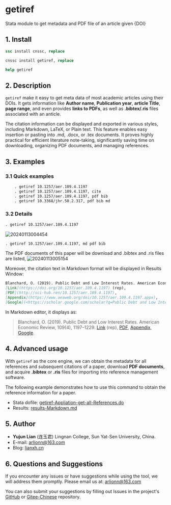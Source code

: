 # getiref
Stata module to get metadata and PDF file of an article given {DOI}

## 1. Install

```stata
ssc install cnssc, replace

cnssc install getiref, replace

help getiref 
```

## 2. Description

`getiref` make it easy to get meta data of most academic articles using their DOIs.
It gets information like **Author name**, **Publication year**, **article Title**, **page range**, and even provides **links to PDFs**, as well as
**.bibtex/.ris** files associated with an anticle.

The citation information can be displayed and exported in various styles,
including Markdown, LaTeX, or Plain text.
This feature enables easy insertion or pasting into .md, .docx, or .tex documents.
It proves highly  practical for efficient literature note-taking, significantly saving time on downloading, organizing PDF
 documents, and managing references.


## 3. Examples 

### 3.1 Quick examples
```stata
    . getiref 10.1257/aer.109.4.1197
    . getiref 10.1257/aer.109.4.1197, cite
    . getiref 10.1257/aer.109.4.1197, pdf bib
    . getiref 10.3368/jhr.50.2.317, pdf bib md
```

### 3.2 Details 

```stata
. getiref 10.1257/aer.109.4.1197
```
![20240113004454](https://fig-lianxh.oss-cn-shenzhen.aliyuncs.com/20240113004454.png)

```stata
. getiref 10.1257/aer.109.4.1197, md pdf bib
```
The PDF documents of this paper will be download and .bibtex and .ris files are listed, 
![20240113005154](https://fig-lianxh.oss-cn-shenzhen.aliyuncs.com/20240113005154.png)

Moreover, the citation text in Markdown format will be displayed in Results Window:
```md
Blanchard, O. (2019). Public Debt and Low Interest Rates. American Economic Review, 109(4), 1197–1229.
[Link](https://doi.org/10.1257/aer.109.4.1197) (rep),
[PDF](http://sci-hub.ren/10.1257/aer.109.4.1197),
[Appendix](https://www.aeaweb.org/doi/10.1257/aer.109.4.1197.appx),
[Google](<https://scholar.google.com/scholar?q=Public Debt and Low Interest Rates>)
```
In Markdown editor, it displays as:  
> Blanchard, O. (2019). Public Debt and Low Interest Rates. American Economic Review, 109(4), 1197–1229. [Link](https://doi.org/10.1257/aer.109.4.1197) (rep), [PDF](http://sci-hub.ren/10.1257/aer.109.4.1197), [Appendix](https://www.aeaweb.org/doi/10.1257/aer.109.4.1197.appx), [Google](<https://scholar.google.com/scholar?q=Public Debt and Low Interest Rates>).

## 4. Advanced usage 

With `getiref` as the core engine, we can obtain the metadata for all references and subsequent citations of a paper, download **PDF documents**, and acquire **.bibtex** or **.ris** files for importing into reference management software. 

The following example demonstrates how to use this command to obtain the reference information for a paper.

- Stata dofile: [getiref-Appliation-get-all-References.do](https://gitee.com/arlionn/getiref/blob/master/getiref-Appliation-get-all-References.do)
- Results: [results-Markdown.md](https://gitee.com/arlionn/getiref/blob/master/results-Markdown.md)

## 5. Author
- **Yujun Lian** (连玉君) Lingnan College, Sun Yat-Sen University, China.
- E-mail: arlionn@163.com
- Blog: [lianxh.cn](https://www.lianxh.cn)

## 6. Questions and Suggestions
If you encounter any issues or have suggestions while using the tool, we will address them promptly. Please email us at: <arlionn@163.com>

You can also submit your suggestions by filling out Issues in the project's [GitHub](https://github.com/arlionn/getiref) or [Gitee-Chinese](https://gitee.com/arlionn/getiref)  repository.
